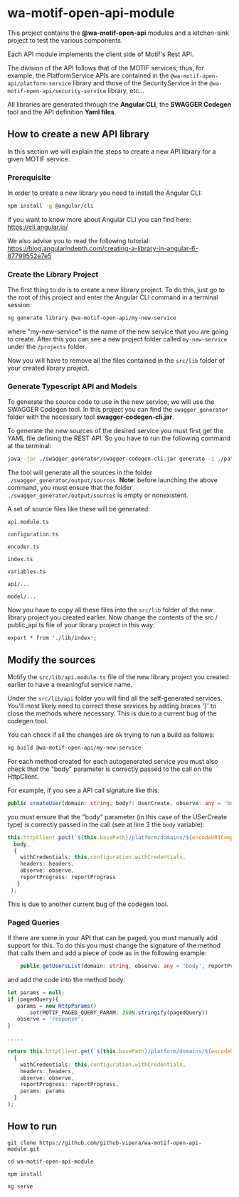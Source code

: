 # wa-motif-open-api-module
This project contains the **@wa-motif-open-api** modules and a kitchen-sink project to test the various components.

Each API module implements the client side of Motif's Rest API.

The division of the API follows that of the MOTIF services; thus, for example, the PlatformService APIs are contained in the `@wa-motif-open-api/platform-service` library and those of the SecurityService in the `@wa-motif-open-api/security-service` library, etc...

All libraries are generated through the **Angular CLI**, the **SWAGGER Codegen** tool and the API definition **Yaml files**.



## How to create a new API library

In this section we will explain the steps to create a new API library for a given MOTIF service.

### Prerequisite

In order to create a new library you need to install the Angular CLI:

```bash
npm install -g @angular/cli
```

if you want to know more about Angular CLI you can find here: https://cli.angular.io/

We also advise you to read the following tutorial: https://blog.angularindepth.com/creating-a-library-in-angular-6-87799552e7e5

### Create the Library Project

The first thing to do is to create a new library project. To do this, just go to the root of this project and enter the Angular CLI command in a terminal session:

```bash
ng generate library @wa-motif-open-api/my-new-service
```

where "my-new-service" is the name of the new service that you are going to create.
After this you can see a new project folder called `my-new-service` under the `/projects` folder.

Now you will have to remove all the files contained in the `src/lib` folder of your created library project.

### Generate Typescript API and Models

To generate the source code to use in the new service, we will use the SWAGGER Codegen tool. 
In this project you can find the `swagger_generator` folder with the necessary tool **swagger-codegen-cli.jar**.

To generate the new sources of the desired service you must first get the YAML file defining the REST API.
So you have to run the following command at the terminal:

```bash
java -jar ./swagger_generator/swagger-codegen-cli.jar generate -i ./path_to_file/MyNewService.yaml -l typescript-angular -o ./swagger_generator/output/sources  
```

The tool will generate all the sources in the folder `./swagger_generator/output/sources`.
**Note**: before launching the above command, you must ensure that the folder `./swagger_generator/output/sources` is empty or nonexistent.

A set of source files like these will be generated:

`api.module.ts`

`configuration.ts`

`encoder.ts`

`index.ts`

`variables.ts`

`api/...`

`model/...`

Now you have to copy all these files into the `src/lib` folder of the new library project you created earlier.
Now change the contents of the src / public_api.ts file of your library project in this way:

 `export * from './lib/index';`

## Modify the sources

Motify the `src/lib/api.module.ts` file of the new library project you created earlier to have a meaningful service name.

Under the `src/lib/api` folder you will find all the self-generated services. You'll most likely need to correct these services by adding braces '}' to close the methods where necessary. This is due to a current bug of the codegen tool.

You can check if all the changes are ok trying to run a build as follows:

```bash
ng build @wa-motif-open-api/my-new-service
```

For each method created for each autogenerated service you must also check that the "body" parameter is correctly passed to the call on the HttpClient.

For example, if you see a API call signature like this:

    

```typescript
public createUser(domain: string, body?: UserCreate, observe: any = 'body', reportProgress: boolean = false ): Observable<any>
```

 you must ensure that the "body" parameter (in this case of the USerCreate type) is correctly passed in the call (see at line 3 the `body` variable):

```typescript
this.httpClient.post(`${this.basePath}/platform/domains/${encodeURIComponent(String(domain))}/users`,
  body,
  {
    withCredentials: this.configuration.withCredentials,
    headers: headers,
    observe: observe,
    reportProgress: reportProgress
   }
 );
```

This is due to another current bug of the codegen tool.

### Paged Queries

If there are some in your API that can be paged, you must manually add support for this.
To do this you must change the signature of the method that calls them and add a piece of code as in the following example:

```typescript
    public getUsersList(domain: string, observe: any = 'body', reportProgress: boolean = false, pagedQuery:MotifPagedQuery): Observable<any> 
```

and add the code into the method body:

```typescript
let params = null;
if (pagedQuery){
   params = new HttpParams()
      .set(MOTIF_PAGED_QUERY_PARAM, JSON.stringify(pagedQuery))
   observe = 'response';
}

.....

return this.httpClient.get(`${this.basePath}/platform/domains/${encodeURIComponent(String(domain))}/users`,
  {
    withCredentials: this.configuration.withCredentials,
    headers: headers,
    observe: observe,
    reportProgress: reportProgress,
    params: params
  } 
);
```





## How to run

```console
git clone https://github.com/github-vipera/wa-motif-open-api-module.git

cd wa-motif-open-api-module

npm install

ng serve
```




